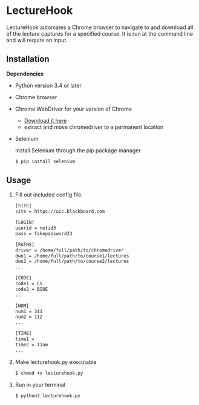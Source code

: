 # LectureHook

LectureHook automates a Chrome browser to navigate to and download all of the lecture captures for a specified course. It is run at the command line and will require an input.

## Installation

**Dependencies**
- Python version 3.4 or later
- Chrome browser

- Chrome WebDriver for your version of Chrome

    + [Download it here](https://chromedriver.chromium.org/downloads)
    + extract and move chromedriver to a permanent location

- Selenium
    
    Install Selenium through the pip package manager
    ```sh
    $ pip install selenium
    ```

## Usage
1. Fill out included config file. 
    ```sh
    [SITE]
    site = https://uic.blackboard.com

    [LOGIN]
    userid = netid3
    pass = fakepassword23

    [PATHS]
    driver = /home/full/path/to/chromedriver
    dwn1 = /home/full/path/to/course1/lectures
    dwn2 = /home/full/path/to/course2/lectures
    ...
    
    [CODE]
    code1 = CS
    code2 = BIOE
    ...

    [NUM]
    num1 = 341
    num2 = 112
    ...

    [TIME]
    time1 = 
    time2 = 11am
    ...
    ```
2. Make lecturehook.py executable
    ```sh
    $ chmod +x lecturehook.py
    ```
3. Run in your terminal
    ```sh
    $ python3 lecturehook.py
    ```
